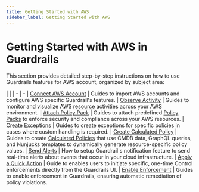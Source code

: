```yaml
---
title: Getting Started with AWS
sidebar_label: Getting Started with AWS
---
```


# Getting Started with AWS in Guardrails

This section provides detailed step-by-step instructions on how to use Guardrails features for AWS account, organized by subject area:


| |
| - | -
| [Connect AWS Account](getting-started/getting-started-aws/connect-an-account) | Guides to import AWS accounts and configure AWS specific Guardrail's features.
| [Observe Activity](getting-started/getting-started-aws/observe-aws-activity) | Guides to monitor and visualize AWS [resource](guardrails/docs/reference/glossary#resource) activities across your AWS environment.
| [Attach Policy Pack](getting-started/getting-started-aws/attach-policy-pack) | Guides to attach predefined [Policy Packs](guardrails/docs/concepts/policy-packs) to enforce security and compliance across your AWS resources.
| [Create Exceptions](getting-started/getting-started-aws/create-static-exception) | Guides to create exceptions for specific policies in cases where custom handling is required.
| [Create Calculated Policy](getting-started/getting-started-aws/create-calculated-exception) | Guides to create [Calculated Policies](guardrails/docs/reference/glossary#calculated-policy) that use CMDB data, GraphQL queries, and Nunjucks templates to dynamically generate resource-specific policy values.
| [Send Alerts](getting-started/getting-started-aws/send-alert-to-email) | How to setup Guardrail's notification feature to send real-time alerts about events that occur in your cloud infrastructure.
| [Apply a Quick Action](getting-started/getting-started-aws/apply-quick-action) | Guide to enables users to initiate specific, one-time Control enforcements directly from the Guardrails UI.
| [Enable Enforcement](getting-started/getting-started-aws/enable-enforcement) | Guides to enable enforcement in Guardrails, ensuring automatic remediation of policy violations.